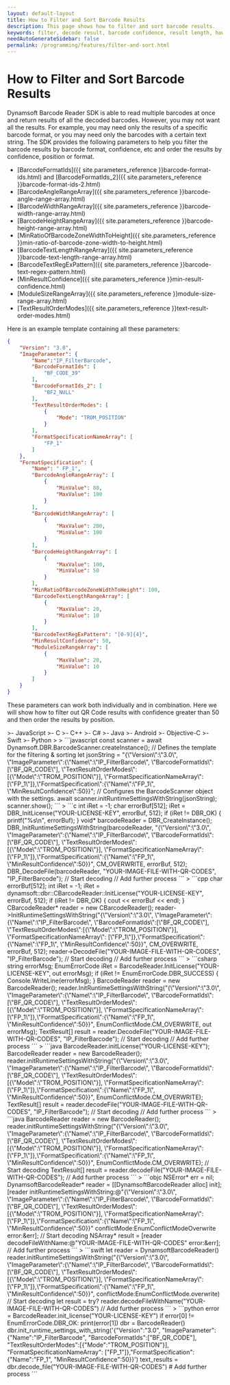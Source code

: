 ```yaml
---
layout: default-layout
title: How to Filter and Sort Barcode Results
description: This page shows how to filter and sort barcode results.
keywords: filter, decode result, barcode confidence, result length, how-to guides
needAutoGenerateSidebar: false
permalink: /programming/features/filter-and-sort.html
---
```



# How to Filter and Sort Barcode Results

Dynamsoft Barcode Reader SDK is able to read multiple barcodes at once and return results of all the decoded barcodes. However, you may not want all the results. For example, you may need only the results of a specific barcode format, or you may need only the barcodes with a certain text string. The SDK provides the following parameters to help you filter the barcode results by barcode format, confidence, etc and order the results by confidence, position or format.

- [BarcodeFormatIds]({{ site.parameters_reference }}barcode-format-ids.html) and [BarcodeFormatIds_2]({{ site.parameters_reference }}barcode-format-ids-2.html)
- [BarcodeAngleRangeArray]({{ site.parameters_reference }}barcode-angle-range-array.html)
- [BarcodeWidthRangeArray]({{ site.parameters_reference }}barcode-width-range-array.html)
- [BarcodeHeightRangeArray]({{ site.parameters_reference }}barcode-height-range-array.html)
- [MinRatioOfBarcodeZoneWidthToHeight]({{ site.parameters_reference }}min-ratio-of-barcode-zone-width-to-height.html)
- [BarcodeTextLengthRangeArray]({{ site.parameters_reference }}barcode-text-length-range-array.html)
- [BarcodeTextRegExPattern]({{ site.parameters_reference }}barcode-text-regex-pattern.html)
- [MinResultConfidence]({{ site.parameters_reference }}min-result-confidence.html)
- [ModuleSizeRangeArray]({{ site.parameters_reference }}module-size-range-array.html)
- [TextResultOrderModes]({{ site.parameters_reference }}text-result-order-modes.html)

Here is an example template containing all these parameters:

```json
{
    "Version": "3.0",
    "ImageParameter": {
        "Name":"IP_FilterBarcode",
        "BarcodeFormatIds": [
            "BF_CODE_39"
        ],
        "BarcodeFormatIds_2": [
            "BF2_NULL"
        ],
        "TextResultOrderModes": [
            {
                "Mode": "TROM_POSITION"
            }
        ],
        "FormatSpecificationNameArray": [
            "FP_1"
        ]
    },
    "FormatSpecification": {
        "Name": " FP_1",
        "BarcodeAngleRangeArray": [
            {
                "MinValue": 80,
                "MaxValue": 100
            }
        ],
        "BarcodeWidthRangeArray": [
            {
                "MaxValue": 200,
                "MinValue": 100
            }
        ],
        "BarcodeHeightRangeArray": [
            {
                "MaxValue": 100,
                "MinValue": 50
            }
        ],
        "MinRatioOfBarcodeZoneWidthToHeight": 100,
        "BarcodeTextLengthRangeArray": [
            {
                "MaxValue": 20,
                "MinValue": 10
            }
        ],
        "BarcodeTextRegExPattern": "[0-9]{4}",
        "MinResultConfidence": 50,
        "ModuleSizeRangeArray": [
            {
                "MaxValue": 20,
                "MinValue": 10
            }
        ]
    }
}
```

These parameters can work both individually and in combination. Here we will show how to filter out QR Code results with confidence greater than 50 and then order the results by position.

<div class="sample-code-prefix"></div>
>- JavaScript
>- C
>- C++
>- C#
>- Java
>- Android
>- Objective-C
>- Swift
>- Python
>
>
```javascript
const scanner = await Dynamsoft.DBR.BarcodeScanner.createInstance();
// Defines the template for the filtering & sorting
let jsonString = "{\"Version\":\"3.0\", \"ImageParameter\":{\"Name\":\"IP_FilterBarcode\", \"BarcodeFormatIds\":[\"BF_QR_CODE\"], \"TextResultOrderModes\":[{\"Mode\":\"TROM_POSITION\"}], \"FormatSpecificationNameArray\": [\"FP_1\"]},\"FormatSpecification\":{\"Name\":\"FP_1\", \"MinResultConfidence\":50}}";
// Configures the BarcodeScanner object with the settings.
await scanner.initRuntimeSettingsWithString(jsonString);
scanner.show();
```
>
```c
int iRet = -1;
char errorBuf[512];
iRet = DBR_InitLicense("YOUR-LICENSE-KEY", errorBuf, 512);
if (iRet != DBR_OK)
{
    printf("%s\n", errorBuf);
}
void* barcodeReader = DBR_CreateInstance();
DBR_InitRuntimeSettingsWithString(barcodeReader, "{\"Version\":\"3.0\", \"ImageParameter\":{\"Name\":\"IP_FilterBarcode\", \"BarcodeFormatIds\":[\"BF_QR_CODE\"], \"TextResultOrderModes\":[{\"Mode\":\"TROM_POSITION\"}], \"FormatSpecificationNameArray\": [\"FP_1\"]},\"FormatSpecification\":{\"Name\":\"FP_1\", \"MinResultConfidence\":50}}", CM_OVERWRITE, errorBuf, 512);
DBR_DecodeFile(barcodeReader, "YOUR-IMAGE-FILE-WITH-QR-CODES", "IP_FilterBarcode"); // Start decoding
// Add further process
```
>
```cpp
char errorBuf[512];
int iRet = -1;
iRet = dynamsoft::dbr::CBarcodeReader::InitLicense("YOUR-LICENSE-KEY", errorBuf, 512);
if (iRet != DBR_OK)
{
    cout << errorBuf << endl;
}
CBarcodeReader* reader = new CBarcodeReader();
reader->InitRuntimeSettingsWithString("{\"Version\":\"3.0\", \"ImageParameter\":{\"Name\":\"IP_FilterBarcode\", \"BarcodeFormatIds\":[\"BF_QR_CODE\"], \"TextResultOrderModes\":[{\"Mode\":\"TROM_POSITION\"}], \"FormatSpecificationNameArray\": [\"FP_1\"]},\"FormatSpecification\":{\"Name\":\"FP_1\", \"MinResultConfidence\":50}}", CM_OVERWRITE, errorBuf, 512);
reader->DecodeFile("YOUR-IMAGE-FILE-WITH-QR-CODES", "IP_FilterBarcode"); // Start decoding
// Add further process
```
>
```csharp
string errorMsg;
EnumErrorCode iRet = BarcodeReader.InitLicense("YOUR-LICENSE-KEY", out errorMsg);
if (iRet != EnumErrorCode.DBR_SUCCESS)
{
    Console.WriteLine(errorMsg);
}
BarcodeReader reader = new BarcodeReader();
reader.InitRuntimeSettingsWithString("{\"Version\":\"3.0\", \"ImageParameter\":{\"Name\":\"IP_FilterBarcode\", \"BarcodeFormatIds\":[\"BF_QR_CODE\"], \"TextResultOrderModes\":[{\"Mode\":\"TROM_POSITION\"}], \"FormatSpecificationNameArray\": [\"FP_1\"]},\"FormatSpecification\":{\"Name\":\"FP_1\", \"MinResultConfidence\":50}}", EnumConflictMode.CM_OVERWRITE, out errorMsg);
TextResult[] result = reader.DecodeFile("YOUR-IMAGE-FILE-WITH-QR-CODES", "IP_FilterBarcode"); // Start decoding
// Add further process
```
>
```java
BarcodeReader.initLicense("YOUR-LICENSE-KEY");
BarcodeReader reader = new BarcodeReader();
reader.initRuntimeSettingsWithString("{\"Version\":\"3.0\", \"ImageParameter\":{\"Name\":\"IP_FilterBarcode\", \"BarcodeFormatIds\":[\"BF_QR_CODE\"], \"TextResultOrderModes\":[{\"Mode\":\"TROM_POSITION\"}], \"FormatSpecificationNameArray\": [\"FP_1\"]},\"FormatSpecification\":{\"Name\":\"FP_1\", \"MinResultConfidence\":50}}", EnumConflictMode.CM_OVERWRITE);
TextResult[] result = reader.decodeFile("YOUR-IMAGE-FILE-WITH-QR-CODES", "IP_FilterBarcode"); // Start decoding
// Add further process
```
>
```java
BarcodeReader reader = new BarcodeReader();
reader.initRuntimeSettingsWithString("{\"Version\":\"3.0\", \"ImageParameter\":{\"Name\":\"IP_FilterBarcode\", \"BarcodeFormatIds\":[\"BF_QR_CODE\"], \"TextResultOrderModes\":[{\"Mode\":\"TROM_POSITION\"}], \"FormatSpecificationNameArray\": [\"FP_1\"]},\"FormatSpecification\":{\"Name\":\"FP_1\", \"MinResultConfidence\":50}}", EnumConflictMode.CM_OVERWRITE);
// Start decoding
TextResult[] result = reader.decodeFile("YOUR-IMAGE-FILE-WITH-QR-CODES"); 
// Add further process
```
>
```objc
NSError* err = nil;
DynamsoftBarcodeReader* reader = [[DynamsoftBarcodeReader alloc] init];
[reader initRuntimeSettingsWithString:@"{\"Version\":\"3.0\", \"ImageParameter\":{\"Name\":\"IP_FilterBarcode\", \"BarcodeFormatIds\":[\"BF_QR_CODE\"], \"TextResultOrderModes\":[{\"Mode\":\"TROM_POSITION\"}], \"FormatSpecificationNameArray\": [\"FP_1\"]},\"FormatSpecification\":{\"Name\":\"FP_1\", \"MinResultConfidence\":50}}" conflictMode:EnumConflictModeOverwrite error:&err];
// Start decoding
NSArray<iTextResult*>* result = [reader decodeFileWithName:@"YOUR-IMAGE-FILE-WITH-QR-CODES" error:&err]; 
// Add further process
```
>
```swift
let reader = DynamsoftBarcodeReader()
reader.initRuntimeSettingsWithString("{\"Version\":\"3.0\", \"ImageParameter\":{\"Name\":\"IP_FilterBarcode\", \"BarcodeFormatIds\":[\"BF_QR_CODE\"], \"TextResultOrderModes\":[{\"Mode\":\"TROM_POSITION\"}], \"FormatSpecificationNameArray\": [\"FP_1\"]},\"FormatSpecification\":{\"Name\":\"FP_1\", \"MinResultConfidence\":50}}", conflictMode:EnumConflictMode.overwrite)
// Start decoding
let result = try? reader.decodeFileWithName("YOUR-IMAGE-FILE-WITH-QR-CODES")
// Add further process
```
>
```python
error = BarcodeReader.init_license("YOUR-LICENSE-KEY")
if error[0] != EnumErrorCode.DBR_OK:
    print(error[1])
dbr = BarcodeReader()
dbr.init_runtime_settings_with_string('{"Version":"3.0", "ImageParameter":{"Name":"IP_FilterBarcode", "BarcodeFormatIds":["BF_QR_CODE"], "TextResultOrderModes":[{"Mode":"TROM_POSITION"}], "FormatSpecificationNameArray": ["FP_1"]},"FormatSpecification":{"Name":"FP_1", "MinResultConfidence":50}}')
text_results = dbr.decode_file("YOUR-IMAGE-FILE-WITH-QR-CODES")
# Add further process
```
